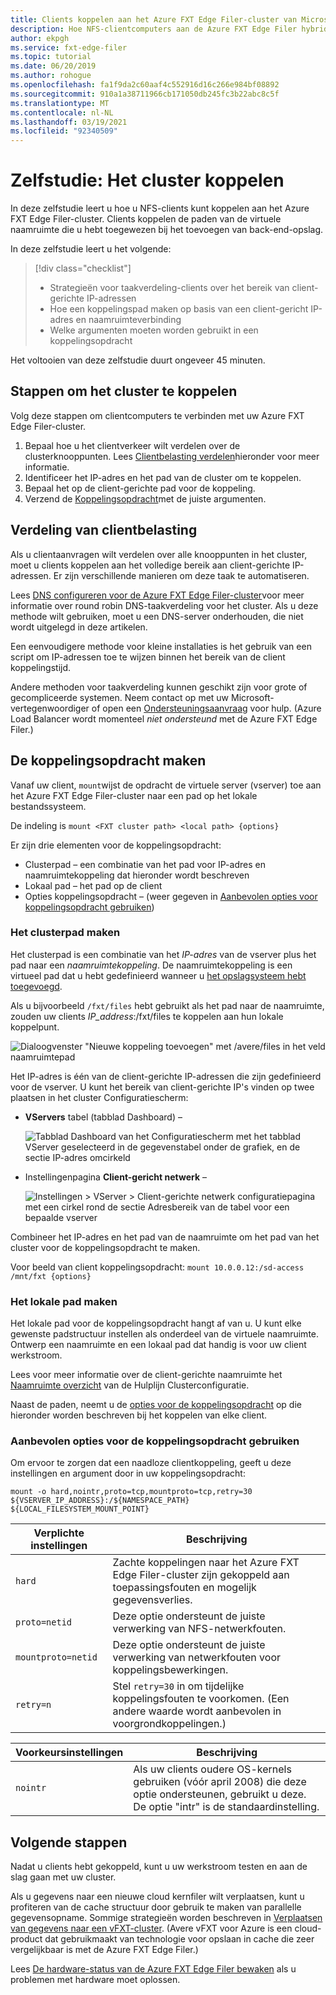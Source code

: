```yaml
---
title: Clients koppelen aan het Azure FXT Edge Filer-cluster van Microsoft
description: Hoe NFS-clientcomputers aan de Azure FXT Edge Filer hybride opslagcache kunnen koppelen
author: ekpgh
ms.service: fxt-edge-filer
ms.topic: tutorial
ms.date: 06/20/2019
ms.author: rohogue
ms.openlocfilehash: fa1f9da2c60aaf4c552916d16c266e984bf08892
ms.sourcegitcommit: 910a1a38711966cb171050db245fc3b22abc8c5f
ms.translationtype: MT
ms.contentlocale: nl-NL
ms.lasthandoff: 03/19/2021
ms.locfileid: "92340509"
---
```

# <a name="tutorial-mount-the-cluster"></a>Zelfstudie: Het cluster koppelen

In deze zelfstudie leert u hoe u NFS-clients kunt koppelen aan het Azure FXT Edge Filer-cluster. Clients koppelen de paden van de virtuele naamruimte die u hebt toegewezen bij het toevoegen van back-end-opslag.

In deze zelfstudie leert u het volgende:

> [!div class="checklist"]
>
> * Strategieën voor taakverdeling-clients over het bereik van client-gerichte IP-adressen
> * Hoe een koppelingspad maken op basis van een client-gericht IP-adres en naamruimteverbinding
> * Welke argumenten moeten worden gebruikt in een koppelingsopdracht

Het voltooien van deze zelfstudie duurt ongeveer 45 minuten.

## <a name="steps-to-mount-the-cluster"></a>Stappen om het cluster te koppelen

Volg deze stappen om clientcomputers te verbinden met uw Azure FXT Edge Filer-cluster.

1. Bepaal hoe u het clientverkeer wilt verdelen over de clusterknooppunten. Lees [Clientbelasting verdelen](#balance-client-load)hieronder voor meer informatie.
1. Identificeer het IP-adres en het pad van de cluster om te koppelen.
1. Bepaal het op de client-gerichte pad voor de koppeling.
1. Verzend de [Koppelingsopdracht](#use-recommended-mount-command-options)met de juiste argumenten.

## <a name="balance-client-load"></a>Verdeling van clientbelasting

Als u clientaanvragen wilt verdelen over alle knooppunten in het cluster, moet u clients koppelen aan het volledige bereik aan client-gerichte IP-adressen. Er zijn verschillende manieren om deze taak te automatiseren.

Lees [DNS configureren voor de Azure FXT Edge Filer-cluster](fxt-configure-network.md#configure-dns-for-load-balancing)voor meer informatie over round robin DNS-taakverdeling voor het cluster. Als u deze methode wilt gebruiken, moet u een DNS-server onderhouden, die niet wordt uitgelegd in deze artikelen.

Een eenvoudigere methode voor kleine installaties is het gebruik van een script om IP-adressen toe te wijzen binnen het bereik van de client koppelingstijd.

Andere methoden voor taakverdeling kunnen geschikt zijn voor grote of gecompliceerde systemen. Neem contact op met uw Microsoft-vertegenwoordiger of open een [Ondersteuningsaanvraag](fxt-support-ticket.md) voor hulp. (Azure Load Balancer wordt momenteel *niet ondersteund* met de Azure FXT Edge Filer.)

## <a name="create-the-mount-command"></a>De koppelingsopdracht maken

Vanaf uw client, ``mount``wijst de opdracht de virtuele server (vserver) toe aan het Azure FXT Edge Filer-cluster naar een pad op het lokale bestandssysteem.

De indeling is ``mount <FXT cluster path> <local path> {options}``

Er zijn drie elementen voor de koppelingsopdracht:

* Clusterpad – een combinatie van het pad voor IP-adres en naamruimtekoppeling dat hieronder wordt beschreven
* Lokaal pad – het pad op de client
* Opties koppelingsopdracht – (weer gegeven in [Aanbevolen opties voor koppelingsopdracht gebruiken](#use-recommended-mount-command-options))

### <a name="create-the-cluster-path"></a>Het clusterpad maken

Het clusterpad is een combinatie van het *IP-adres* van de vserver plus het pad naar een *naamruimtekoppeling*. De naamruimtekoppeling is een virtueel pad dat u hebt gedefinieerd wanneer u [het opslagsysteem hebt toegevoegd](fxt-add-storage.md#create-a-junction).

Als u bijvoorbeeld ``/fxt/files`` hebt gebruikt als het pad naar de naamruimte, zouden uw clients *IP_address*:/fxt/files te koppelen aan hun lokale koppelpunt.

![Dialoogvenster "Nieuwe koppeling toevoegen" met /avere/files in het veld naamruimtepad](media/fxt-mount/fxt-junction-example.png)

Het IP-adres is één van de client-gerichte IP-adressen die zijn gedefinieerd voor de vserver. U kunt het bereik van client-gerichte IP's vinden op twee plaatsen in het cluster Configuratiescherm:

* **VServers** tabel (tabblad Dashboard) –

  ![Tabblad Dashboard van het Configuratiescherm met het tabblad VServer geselecteerd in de gegevenstabel onder de grafiek, en de sectie IP-adres omcirkeld](media/fxt-mount/fxt-ip-addresses-dashboard.png)

* Instellingenpagina **Client-gericht netwerk** –

  ![Instellingen > VServer > Client-gerichte netwerk configuratiepagina met een cirkel rond de sectie Adresbereik van de tabel voor een bepaalde vserver](media/fxt-mount/fxt-ip-addresses-settings.png)

Combineer het IP-adres en het pad van de naamruimte om het pad van het cluster voor de koppelingsopdracht te maken.

Voor beeld van client koppelingsopdracht: ``mount 10.0.0.12:/sd-access /mnt/fxt {options}``

### <a name="create-the-local-path"></a>Het lokale pad maken

Het lokale pad voor de koppelingsopdracht hangt af van u. U kunt elke gewenste padstructuur instellen als onderdeel van de virtuele naamruimte. Ontwerp een naamruimte en een lokaal pad dat handig is voor uw client werkstroom.

Lees voor meer informatie over de client-gerichte naamruimte het [Naamruimte overzicht](https://azure.github.io/Avere/legacy/ops_guide/4_7/html/gns_overview.html) van de Hulplijn Clusterconfiguratie.

Naast de paden, neemt u de [opties voor de koppelingsopdracht](#use-recommended-mount-command-options) op die hieronder worden beschreven bij het koppelen van elke client.

### <a name="use-recommended-mount-command-options"></a>Aanbevolen opties voor de koppelingsopdracht gebruiken

Om ervoor te zorgen dat een naadloze clientkoppeling, geeft u deze instellingen en argument door in uw koppelingsopdracht:

``mount -o hard,nointr,proto=tcp,mountproto=tcp,retry=30 ${VSERVER_IP_ADDRESS}:/${NAMESPACE_PATH} ${LOCAL_FILESYSTEM_MOUNT_POINT}``

| Verplichte instellingen | Beschrijving |
--- | ---
``hard`` | Zachte koppelingen naar het Azure FXT Edge Filer-cluster zijn gekoppeld aan toepassingsfouten en mogelijk gegevensverlies.
``proto=netid`` | Deze optie ondersteunt de juiste verwerking van NFS-netwerkfouten.
``mountproto=netid`` | Deze optie ondersteunt de juiste verwerking van netwerkfouten voor koppelingsbewerkingen.
``retry=n`` | Stel ``retry=30`` in om tijdelijke koppelingsfouten te voorkomen. (Een andere waarde wordt aanbevolen in voorgrondkoppelingen.)

| Voorkeursinstellingen  | Beschrijving |
--- | ---
``nointr``            | Als uw clients oudere OS-kernels gebruiken (vóór april 2008) die deze optie ondersteunen, gebruikt u deze. De optie "intr" is de standaardinstelling.

## <a name="next-steps"></a>Volgende stappen

Nadat u clients hebt gekoppeld, kunt u uw werkstroom testen en aan de slag gaan met uw cluster.

Als u gegevens naar een nieuwe cloud kernfiler wilt verplaatsen, kunt u profiteren van de cache structuur door gebruik te maken van parallelle gegevensopname. Sommige strategieën worden beschreven in [Verplaatsen van gegevens naar een vFXT-cluster](../avere-vfxt/avere-vfxt-data-ingest.md). (Avere vFXT voor Azure is een cloud-product dat gebruikmaakt van technologie voor opslaan in cache die zeer vergelijkbaar is met de Azure FXT Edge Filer.)

Lees [De hardware-status van de Azure FXT Edge Filer bewaken](fxt-monitor.md) als u problemen met hardware moet oplossen.